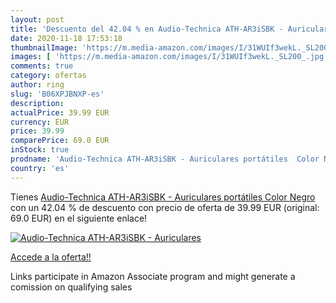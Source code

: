 ```yaml
---
layout: post
title: 'Descuento del 42.04 % en Audio-Technica ATH-AR3iSBK - Auriculares'
date: 2020-11-18 17:53:18
thumbnailImage: 'https://m.media-amazon.com/images/I/31WUIf3wekL._SL200_.jpg'
images: [ 'https://m.media-amazon.com/images/I/31WUIf3wekL._SL200_.jpg' ]
comments: true
category: ofertas
author: ring
slug: 'B06XPJBNXP-es'
description:
actualPrice: 39.99 EUR
currency: EUR
price: 39.99
comparePrice: 69.0 EUR
inStock: true
prodname: 'Audio-Technica ATH-AR3iSBK - Auriculares portátiles  Color Negro'
country: 'es'
---
```


Tienes [Audio-Technica ATH-AR3iSBK - Auriculares portátiles  Color Negro](https://www.amazon.es/dp/B06XPJBNXP/?tag=tolees-21) con un 42.04 % de descuento con precio de oferta de 39.99 EUR (original: 69.0 EUR) en el siguiente enlace!

[![Audio-Technica ATH-AR3iSBK - Auriculares](https://m.media-amazon.com/images/I/31WUIf3wekL._SL200_.jpg)](https://www.amazon.es/dp/B06XPJBNXP/?tag=tolees-21)

[Accede a la oferta!!](https://www.amazon.es/dp/B06XPJBNXP/?tag=tolees-21)

Links participate in Amazon Associate program and might generate a comission on qualifying sales



